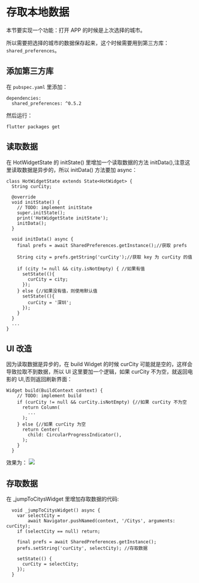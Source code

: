 # 存取本地数据

本节要实现一个功能：打开 APP 的时候是上次选择的城市。

所以需要把选择的城市的数据保存起来，这个时候需要用到第三方库：`shared_preferences`。

## 添加第三方库

在 `pubspec.yaml` 里添加：

```
dependencies:
  shared_preferences: ^0.5.2
```

然后运行：

```
flutter packages get
```

## 读取数据

在 HotWidgetState 的 initState() 里增加一个读取数据的方法 initData(),注意这里读取数据是异步的，所以 initData() 方法要加 async：

```
class HotWidgetState extends State<HotWidget> {
  String curCity;

  @override
  void initState() {
    // TODO: implement initState
    super.initState();
    print('HotWidgetState initState');
    initData();
  }

  void initData() async {
    final prefs = await SharedPreferences.getInstance();//获取 prefs

    String city = prefs.getString('curCity');//获取 key 为 curCity 的值

    if (city != null && city.isNotEmpty) { //如果有值
      setState((){
        curCity = city;
      });
    } else {//如果没有值，则使用默认值
      setState((){
        curCity = '深圳';
      });
    }
  }
  ...
}
```

## UI 改造

因为读取数据是异步的，在 build Widget 的时候 curCity 可能就是空的，这样会导致拉取不到数据，所以 UI 这里要加一个逻辑，如果 curCity 不为空，就返回电影的 UI,否则返回刷新界面：

```
Widget build(BuildContext context) {
    // TODO: implement build
    if (curCity != null && curCity.isNotEmpty) {//如果 curCity 不为空
      return Column(
        ...
      );
    } else {//如果 curCity 为空
      return Center(
        child: CircularProgressIndicator(),
      );
    }
  }
```

效果为：
![](https://user-gold-cdn.xitu.io/2019/4/29/16a68264bd5fd0b2?w=480&h=960&f=gif&s=201709)

## 存取数据

在 \_jumpToCitysWidget 里增加存取数据的代码:

```
  void _jumpToCitysWidget() async {
    var selectCity =
        await Navigator.pushNamed(context, '/Citys', arguments: curCity);
    if (selectCity == null) return;

    final prefs = await SharedPreferences.getInstance();
    prefs.setString('curCity', selectCity); //存取数据

    setState(() {
      curCity = selectCity;
    });
  }
```
